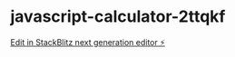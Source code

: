 # javascript-calculator-2ttqkf

[Edit in StackBlitz next generation editor ⚡️](https://stackblitz.com/~/github.com/KessyRamos/javascript-calculator-2ttqkf)